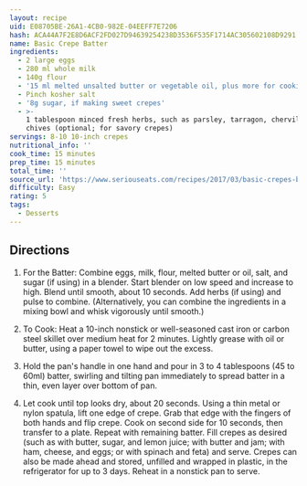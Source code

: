 ```yaml
---
layout: recipe
uid: E08705BE-26A1-4CB0-982E-04EEFF7E7206
hash: ACA44A7F2E8D6ACF2FD027D94639254238D3536F535F1714AC305602108D9291
name: Basic Crepe Batter
ingredients:
  - 2 large eggs
  - 280 ml whole milk
  - 140g flour
  - '15 ml melted unsalted butter or vegetable oil, plus more for cooking'
  - Pinch kosher salt
  - '8g sugar, if making sweet crepes'
  - >-
    1 tablespoon minced fresh herbs, such as parsley, tarragon, chervil, or
    chives (optional; for savory crepes)
servings: 8-10 10-inch crepes
nutritional_info: ''
cook_time: 15 minutes
prep_time: 15 minutes
total_time: ''
source_url: 'https://www.seriouseats.com/recipes/2017/03/basic-crepes-batter-recipe.html'
difficulty: Easy
rating: 5
tags:
  - Desserts
---
```


## Directions

1. For the Batter: Combine eggs, milk, flour, melted butter or oil, salt, and sugar (if using) in a blender. Start blender on low speed and increase to high. Blend until smooth, about 10 seconds. Add herbs (if using) and pulse to combine. (Alternatively, you can combine the ingredients in a mixing bowl and whisk vigorously until smooth.)

2. To Cook: Heat a 10-inch nonstick or well-seasoned cast iron or carbon steel skillet over medium heat for 2 minutes. Lightly grease with oil or butter, using a paper towel to wipe out the excess.

3. Hold the pan's handle in one hand and pour in 3 to 4 tablespoons (45 to 60ml) batter, swirling and tilting pan immediately to spread batter in a thin, even layer over bottom of pan.

4. Let cook until top looks dry, about 20 seconds. Using a thin metal or nylon spatula, lift one edge of crepe. Grab that edge with the fingers of both hands and flip crepe. Cook on second side for 10 seconds, then transfer to a plate. Repeat with remaining batter. Fill crepes as desired (such as with butter, sugar, and lemon juice; with butter and jam; with ham, cheese, and eggs; or with spinach and feta) and serve. Crepes can also be made ahead and stored, unfilled and wrapped in plastic, in the refrigerator for up to 3 days. Reheat in a nonstick pan to serve.
